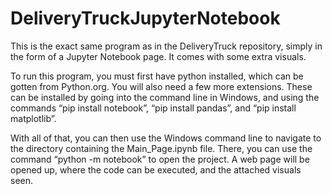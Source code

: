 # DeliveryTruckJupyterNotebook
This is the exact same program as in the DeliveryTruck repository, simply in the form of a Jupyter Notebook page. It comes with some extra visuals.

To run this program, you must first have python installed, which can be gotten from Python.org. You will also need a few more extensions. These can be installed by going into the command line in Windows, and using the commands “pip install notebook”, “pip install pandas”, and “pip install matplotlib”.

With all of that, you can then use the Windows command line to navigate to the directory containing the Main_Page.ipynb file. There, you can use the command “python -m notebook” to open the project. A web page will be opened up, where the code can be executed, and the attached visuals seen.
